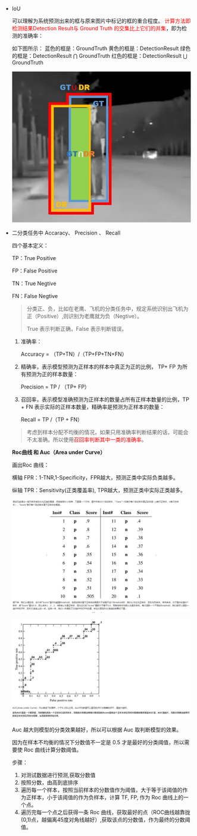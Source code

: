 - IoU

  可以理解为系统预测出来的框与原来图片中标记的框的重合程度。 
  <font color="red">计算方法即检测结果Detection Result与 Ground Truth 的交集比上它们的并集</font>，即为检测的准确率： 

  如下图所示： 
  蓝色的框是：GroundTruth 
  黄色的框是：DetectionResult 
  绿色的框是：DetectionResult ⋂ GroundTruth 
  红色的框是：DetectionResult ⋃ GroundTruth

  ![](imgs/30.png)

- 二分类任务中 Accaracy、 Precision 、 Recall

  四个基本定义：

  TP：True Positive  

  FP：False Positive

  TN：True Negtive

  FN：False Negtive

  > 分类正、负，比如在老鹰、飞机的分类任务中，规定系统识别出飞机为正（Positive）,则识别为老鹰就为负（Negtive）。
  >
  > True 表示判断正确，False 表示判断错误。

  1. 准确率：

     Accuracy = （TP+TN）/（TP+FP+TN+FN）

  2. 精确率，表示模型预测为正样本的样本中真正为正的比例， TP+ FP 为所有预测为正的样本数量：

     Precision = TP / （TP+ FP）

  3. 召回率，表示模型准确预测为正样本的数量占所有正样本数量的比例，TP + FN 表示实际的正样本数量，精确率是预测为正样本的数量：

     Recall = TP /（TP + FN）

  > 考虑到样本分配不均衡的情况，如果只用准确率判断结果的话，可能会不太准确。所以使用<font color="red">召回率判断其中一类的准确率</font>。



  **Roc曲线 和 Auc（Area under Curve）**

  画出Roc 曲线：

  横轴 FPR：1-TNR,1-Specificity，FPR越大，预测正类中实际负类越多。

  纵轴 TPR：Sensitivity(正类覆盖率), TPR越大，预测正类中实际正类越多。

  ![](imgs/31.png)

  ![](imgs/32.png)

  Auc 越大则模型的分类效果越好，所以可以根据 Auc 取判断模型的效果。

  因为在样本不均衡的情况下分数值不一定是 0.5 才是最好的分类阈值，所以需要使 Roc 曲线计算分数阈值。

  步骤：

  1. 对测试数据进行预测,获取分数值
  2. 按照分数，由高到底排序
  3. 遍历每一个样本，按照当前样本的分数值作为阈值，大于等于该阈值的作为正样本，小于该阈值的作为负样本，计算 TF, FP, 作为 Roc 曲线上的一个点。
  4. 遍历完每一个点之后获得一条 Roc 曲线，获取最好的点（ROC曲线越靠拢(0,1)点，越偏离45度对角线越好）,获取该点的分数值，作为最终的分数阈值。





